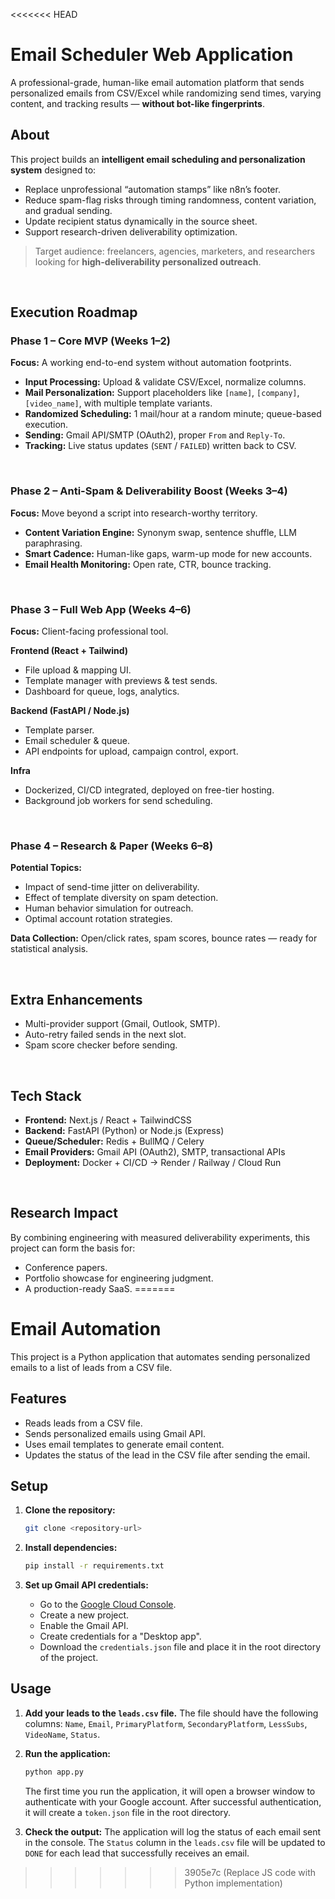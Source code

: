 <<<<<<< HEAD
# Email Scheduler Web Application

A professional-grade, human-like email automation platform that sends personalized emails from CSV/Excel while randomizing send times, varying content, and tracking results — **without bot-like fingerprints**.

## About

This project builds an **intelligent email scheduling and personalization system** designed to:

* Replace unprofessional “automation stamps” like n8n’s footer.
* Reduce spam-flag risks through timing randomness, content variation, and gradual sending.
* Update recipient status dynamically in the source sheet.
* Support research-driven deliverability optimization.

> Target audience: freelancers, agencies, marketers, and researchers looking for **high-deliverability personalized outreach**.

<br>

## Execution Roadmap

### Phase 1 – Core MVP (Weeks 1–2)

**Focus:** A working end-to-end system without automation footprints.

* **Input Processing:** Upload & validate CSV/Excel, normalize columns.
* **Mail Personalization:** Support placeholders like `[name]`, `[company]`, `[video_name]`, with multiple template variants.
* **Randomized Scheduling:** 1 mail/hour at a random minute; queue-based execution.
* **Sending:** Gmail API/SMTP (OAuth2), proper `From` and `Reply-To`.
* **Tracking:** Live status updates (`SENT` / `FAILED`) written back to CSV.

<br>

### Phase 2 – Anti-Spam & Deliverability Boost (Weeks 3–4)

**Focus:** Move beyond a script into research-worthy territory.

* **Content Variation Engine:** Synonym swap, sentence shuffle, LLM paraphrasing.
* **Smart Cadence:** Human-like gaps, warm-up mode for new accounts.
* **Email Health Monitoring:** Open rate, CTR, bounce tracking.

<br>

### Phase 3 – Full Web App (Weeks 4–6)

**Focus:** Client-facing professional tool.

**Frontend (React + Tailwind)**

* File upload & mapping UI.
* Template manager with previews & test sends.
* Dashboard for queue, logs, analytics.

**Backend (FastAPI / Node.js)**

* Template parser.
* Email scheduler & queue.
* API endpoints for upload, campaign control, export.

**Infra**

* Dockerized, CI/CD integrated, deployed on free-tier hosting.
* Background job workers for send scheduling.

<br>

### Phase 4 – Research & Paper (Weeks 6–8)

**Potential Topics:**

* Impact of send-time jitter on deliverability.
* Effect of template diversity on spam detection.
* Human behavior simulation for outreach.
* Optimal account rotation strategies.

**Data Collection:** Open/click rates, spam scores, bounce rates — ready for statistical analysis.

<br>

## Extra Enhancements

* Multi-provider support (Gmail, Outlook, SMTP).
* Auto-retry failed sends in the next slot.
* Spam score checker before sending.

<br>

## Tech Stack

* **Frontend:** Next.js / React + TailwindCSS
* **Backend:** FastAPI (Python) or Node.js (Express)
* **Queue/Scheduler:** Redis + BullMQ / Celery
* **Email Providers:** Gmail API (OAuth2), SMTP, transactional APIs
* **Deployment:** Docker + CI/CD → Render / Railway / Cloud Run

<br>

## Research Impact

By combining engineering with measured deliverability experiments, this project can form the basis for:

* Conference papers.
* Portfolio showcase for engineering judgment.
* A production-ready SaaS.
=======
# Email Automation

This project is a Python application that automates sending personalized emails to a list of leads from a CSV file.

## Features

- Reads leads from a CSV file.
- Sends personalized emails using Gmail API.
- Uses email templates to generate email content.
- Updates the status of the lead in the CSV file after sending the email.

## Setup

1. **Clone the repository:**
   ```bash
   git clone <repository-url>
   ```

2. **Install dependencies:**
   ```bash
   pip install -r requirements.txt
   ```

3. **Set up Gmail API credentials:**
   - Go to the [Google Cloud Console](https://console.cloud.google.com/).
   - Create a new project.
   - Enable the Gmail API.
   - Create credentials for a "Desktop app".
   - Download the `credentials.json` file and place it in the root directory of the project.

## Usage

1. **Add your leads to the `leads.csv` file.** The file should have the following columns: `Name`, `Email`, `PrimaryPlatform`, `SecondaryPlatform`, `LessSubs`, `VideoName`, `Status`.

2. **Run the application:**
   ```bash
   python app.py
   ```

   The first time you run the application, it will open a browser window to authenticate with your Google account. After successful authentication, it will create a `token.json` file in the root directory.

3. **Check the output:** The application will log the status of each email sent in the console. The `Status` column in the `leads.csv` file will be updated to `DONE` for each lead that successfully receives an email.
>>>>>>> 3905e7c (Replace JS code with Python implementation)
